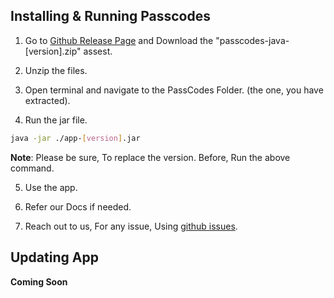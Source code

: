 ## Installing & Running Passcodes

1. Go to [Github Release Page](https://github.com/JeelDobariya38/PassCodes/releases) and Download the "passcodes-java-[version].zip" assest.

2. Unzip the files.

3. Open terminal and navigate to the PassCodes Folder. (the one, you have extracted).

4. Run the jar file.

```bash
java -jar ./app-[version].jar
```

**Note**: Please be sure, To replace the version. Before, Run the above command.

5. Use the app.

6. Refer our Docs if needed.

7. Reach out to us, For any issue, Using [github issues](https://github.com/JeelDobariya38/PassCodes/issues).

## Updating App

**Coming Soon**

